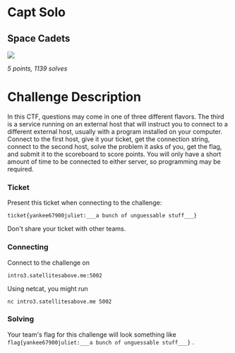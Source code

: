 # Capt Solo
## Space Cadets
![](https://media.giphy.com/media/rB1JNx9AxMno4/giphy.gif)

*5 points, 1139 solves*

# Challenge Description

In this CTF, questions may come in one of three different flavors. The third is a service running on an external host that will instruct you to connect to a different external host, usually with a program installed on your computer. Connect to the first host, give it your ticket, get the connection string, connect to the second host, solve the problem it asks of you, get the flag, and submit it to the scoreboard to score points. You will only have a short amount of time to be connected to either server, so programming may be required.

### Ticket

Present this ticket when connecting to the challenge:

```
ticket{yankee67900juliet:___a bunch of unguessable stuff___}
```

Don't share your ticket with other teams.

### Connecting

Connect to the challenge on
```
intro3.satellitesabove.me:5002
```

Using netcat, you might run
```
nc intro3.satellitesabove.me 5002
```

### Solving

Your team's flag for this challenge will look something like ```flag{yankee67900juliet:___a bunch of unguessable stuff___}``` .
